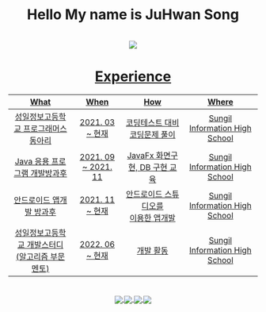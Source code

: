 <div align = "center">
  <h1> Hello My name is JuHwan Song </h1> <br>
  <a href = "https://www.acmicpc.net/user/yukit">
    <img src = "http://mazassumnida.wtf/api/v2/generate_badge?boj=yukit"
  </a>

<h4>
<h1> Experience </h1>

| What | When | How | Where |
|:--------:|:--------:|:--------:|:--------:|
| 성일정보고등학교 프로그래머스 동아리 | 2021. 03 ~ 현재 | 코딩테스트 대비 코딩문제 풀이  | Sungil Information High School |
| Java 응용 프로그램 개발방과후 | 2021. 09 ~ 2021. 11 | JavaFx 화면구현, DB 구현 교육 | Sungil Information High School |
| 안드로이드 앱개발 방과후 | 2021. 11 ~ 현재 | 안드로이드 스튜디오를 <br> 이용한 앱개발 | Sungil Information High School |
| 성일정보고등학교 개발스터디<br>(알고리즘 부문 멘토) | 2022. 06 ~ 현재 | 개발 활동 | Sungil Information High School |
  
<h4>
<br>

 
<a href="https://github.com/Yu-Kit42/JavaFx_membership">
    <img align="center" src="https://github-readme-stats.vercel.app/api/pin/?username=Yu-Kit42&repo=JavaFx_membership" />
</a>
<a href="https://github.com/Yu-Kit42/JavaFX_KimBabKiosk">
    <img align="center" src="https://github-readme-stats.vercel.app/api/pin/?username=Yu-Kit42&repo=JavaFX_KimBabKiosk" />
</a>
<a href="https://github.com/Yu-Kit42/JavaFX_Calculator">
    <img align="center" src="https://github-readme-stats.vercel.app/api/pin/?username=Yu-Kit42&repo=JavaFX_Calculator" />
</a>
<a href="https://github.com/Yu-Kit42/Java_BaekJoon">
    <img align="center" src="https://github-readme-stats.vercel.app/api/pin/?username=Yu-Kit42&repo=Java_BaekJoon" />
</a>
</h4>
  
</div>

